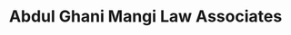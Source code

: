 ---
title: "Abdul Ghani Mangi Law Associates"
url: /karachi/abdul-ghani-mangi-law-associates/
shop: shop
---